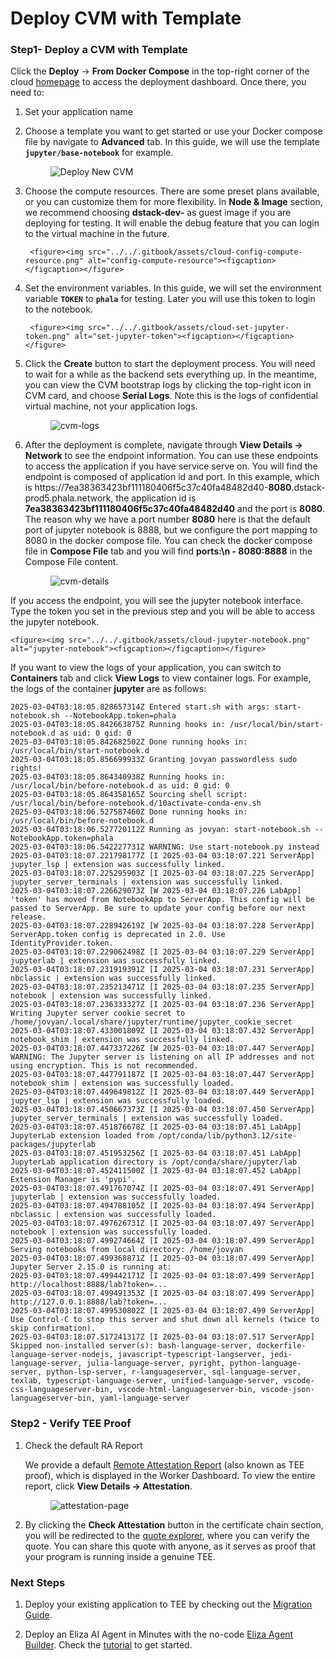 
# Deploy CVM with Template

### Step1- Deploy a CVM with Template

Click the **Deploy** -> **From Docker Compose** in the top-right corner of the cloud [homepage](https://cloud.phala.network/register?invite=PHALAWIKI) to access the deployment dashboard. Once there, you need to:

1. Set your application name
2. Choose a template you want to get started or use your Docker compose file by navigate to **Advanced** tab. In this guide, we will use the template **`jupyter/base-notebook`** for example.

    <figure><img src="../../.gitbook/assets/cloud-deploy-new-cvm.png" alt="Deploy New CVM"><figcaption></figcaption></figure>
    
3. Choose the compute resources. There are some preset plans available, or you can customize them for more flexibility.
    In **Node & Image** section, we recommend choosing **dstack-dev-<version>** as guest image if you are deploying for testing. It will enable the debug feature that you can login to the virtual machine in the future.
        
        <figure><img src="../../.gitbook/assets/cloud-config-compute-resource.png" alt="config-compute-resource"><figcaption></figcaption></figure>

4. Set the environment variables. In this guide, we will set the environment variable **`TOKEN`** to **`phala`** for testing. Later you will use this token to login to the notebook.

        <figure><img src="../../.gitbook/assets/cloud-set-jupyter-token.png" alt="set-jupyter-token"><figcaption></figcaption></figure>

5. Click the **Create** button to start the deployment process. You will need to wait for a while as the backend sets everything up. In the meantime, you can view the CVM bootstrap logs by clicking the top-right icon in CVM card, and choose **Serial Logs**. Note this is the logs of confidential virtual machine, not your application logs.

    <figure><img src="../../.gitbook/assets/cloud-cvm-logs.png" alt="cvm-logs"><figcaption></figcaption></figure>

6. After the deployment is complete, navigate through **View Details → Network** to see the endpoint information. You can use these endpoints to access the application if you have service serve on. You will find the endpoint is composed of application id and port. In this example, which is https://7ea38363423bf111180406f5c37c40fa48482d40-**8080**.dstack-prod5.phala.network, the application id is **7ea38363423bf111180406f5c37c40fa48482d40** and the port is **8080**. The reason why we have a port number **8080** here is that the default port of jupyter notebook is 8888, but we configure the port mapping to 8080 in the docker compose file. You can check the docker compose file in **Compose File** tab and you will find **ports:\n      - 8080:8888** in the Compose File content.
    
    <figure><img src="../../.gitbook/assets/cloud-cvm-details.png" alt="cvm-details"><figcaption></figcaption></figure>

If you access the endpoint, you will see the jupyter notebook interface. Type the token you set in the previous step and you will be able to access the jupyter notebook.

    <figure><img src="../../.gitbook/assets/cloud-jupyter-notebook.png" alt="jupyter-notebook"><figcaption></figcaption></figure>
    
If you want to view the logs of your application, you can switch to **Containers** tab and click **View Logs** to view container logs. For example, the logs of the container **jupyter** are as follows:

```
2025-03-04T03:18:05.828657314Z Entered start.sh with args: start-notebook.sh --NotebookApp.token=phala
2025-03-04T03:18:05.842663875Z Running hooks in: /usr/local/bin/start-notebook.d as uid: 0 gid: 0
2025-03-04T03:18:05.842682502Z Done running hooks in: /usr/local/bin/start-notebook.d
2025-03-04T03:18:05.856699933Z Granting jovyan passwordless sudo rights!
2025-03-04T03:18:05.864340938Z Running hooks in: /usr/local/bin/before-notebook.d as uid: 0 gid: 0
2025-03-04T03:18:05.864358165Z Sourcing shell script: /usr/local/bin/before-notebook.d/10activate-conda-env.sh
2025-03-04T03:18:06.527587460Z Done running hooks in: /usr/local/bin/before-notebook.d
2025-03-04T03:18:06.527720112Z Running as jovyan: start-notebook.sh --NotebookApp.token=phala
2025-03-04T03:18:06.542227731Z WARNING: Use start-notebook.py instead
2025-03-04T03:18:07.221798177Z [I 2025-03-04 03:18:07.221 ServerApp] jupyter_lsp | extension was successfully linked.
2025-03-04T03:18:07.225295903Z [I 2025-03-04 03:18:07.225 ServerApp] jupyter_server_terminals | extension was successfully linked.
2025-03-04T03:18:07.226629073Z [W 2025-03-04 03:18:07.226 LabApp] 'token' has moved from NotebookApp to ServerApp. This config will be passed to ServerApp. Be sure to update your config before our next release.
2025-03-04T03:18:07.228942619Z [W 2025-03-04 03:18:07.228 ServerApp] ServerApp.token config is deprecated in 2.0. Use IdentityProvider.token.
2025-03-04T03:18:07.229062498Z [I 2025-03-04 03:18:07.229 ServerApp] jupyterlab | extension was successfully linked.
2025-03-04T03:18:07.231919391Z [I 2025-03-04 03:18:07.231 ServerApp] nbclassic | extension was successfully linked.
2025-03-04T03:18:07.235213471Z [I 2025-03-04 03:18:07.235 ServerApp] notebook | extension was successfully linked.
2025-03-04T03:18:07.236333327Z [I 2025-03-04 03:18:07.236 ServerApp] Writing Jupyter server cookie secret to /home/jovyan/.local/share/jupyter/runtime/jupyter_cookie_secret
2025-03-04T03:18:07.433001809Z [I 2025-03-04 03:18:07.432 ServerApp] notebook_shim | extension was successfully linked.
2025-03-04T03:18:07.447337226Z [W 2025-03-04 03:18:07.447 ServerApp] WARNING: The Jupyter server is listening on all IP addresses and not using encryption. This is not recommended.
2025-03-04T03:18:07.447791187Z [I 2025-03-04 03:18:07.447 ServerApp] notebook_shim | extension was successfully loaded.
2025-03-04T03:18:07.449649812Z [I 2025-03-04 03:18:07.449 ServerApp] jupyter_lsp | extension was successfully loaded.
2025-03-04T03:18:07.450667373Z [I 2025-03-04 03:18:07.450 ServerApp] jupyter_server_terminals | extension was successfully loaded.
2025-03-04T03:18:07.451876678Z [I 2025-03-04 03:18:07.451 LabApp] JupyterLab extension loaded from /opt/conda/lib/python3.12/site-packages/jupyterlab
2025-03-04T03:18:07.451953256Z [I 2025-03-04 03:18:07.451 LabApp] JupyterLab application directory is /opt/conda/share/jupyter/lab
2025-03-04T03:18:07.452411500Z [I 2025-03-04 03:18:07.452 LabApp] Extension Manager is 'pypi'.
2025-03-04T03:18:07.491767074Z [I 2025-03-04 03:18:07.491 ServerApp] jupyterlab | extension was successfully loaded.
2025-03-04T03:18:07.494788105Z [I 2025-03-04 03:18:07.494 ServerApp] nbclassic | extension was successfully loaded.
2025-03-04T03:18:07.497626731Z [I 2025-03-04 03:18:07.497 ServerApp] notebook | extension was successfully loaded.
2025-03-04T03:18:07.499274664Z [I 2025-03-04 03:18:07.499 ServerApp] Serving notebooks from local directory: /home/jovyan
2025-03-04T03:18:07.499368871Z [I 2025-03-04 03:18:07.499 ServerApp] Jupyter Server 2.15.0 is running at:
2025-03-04T03:18:07.499442171Z [I 2025-03-04 03:18:07.499 ServerApp] http://localhost:8888/lab?token=...
2025-03-04T03:18:07.499491353Z [I 2025-03-04 03:18:07.499 ServerApp]     http://127.0.0.1:8888/lab?token=...
2025-03-04T03:18:07.499530802Z [I 2025-03-04 03:18:07.499 ServerApp] Use Control-C to stop this server and shut down all kernels (twice to skip confirmation).
2025-03-04T03:18:07.517241317Z [I 2025-03-04 03:18:07.517 ServerApp] Skipped non-installed server(s): bash-language-server, dockerfile-language-server-nodejs, javascript-typescript-langserver, jedi-language-server, julia-language-server, pyright, python-language-server, python-lsp-server, r-languageserver, sql-language-server, texlab, typescript-language-server, unified-language-server, vscode-css-languageserver-bin, vscode-html-languageserver-bin, vscode-json-languageserver-bin, yaml-language-server
```

### Step2 - Verify TEE Proof

1. Check the default RA Report
    
    We provide a default [Remote Attestation Report](https://sgx101.gitbook.io/sgx101/sgx-bootstrap/attestation#remote-attestation-primitives) (also known as TEE proof), which is displayed in the Worker Dashboard. To view the entire report, click **View Details → Attestation**.
    
    <figure><img src="../../.gitbook/assets/cloud-attestation-page.png" alt="attestation-page"><figcaption></figcaption></figure>
    
2. By clicking the **Check Attestation** button in the certificate chain section, you will be redirected to the [quote explorer](https://proof.t16z.com/), where you can verify the quote. You can share this quote with anyone, as it serves as proof that your program is running inside a genuine TEE.

### Next Steps

1. Deploy your existing application to TEE by checking out the [Migration Guide](../migration-to-tee/migration.md).

2. Deploy an Eliza AI Agent in Minutes with the no-code [Eliza Agent Builder](https://cloud.phala.network/eliza). Check the [tutorial](https://phala.network/posts/guide-to-exploring-the-phala-cloud-agent-builder) to get started.
